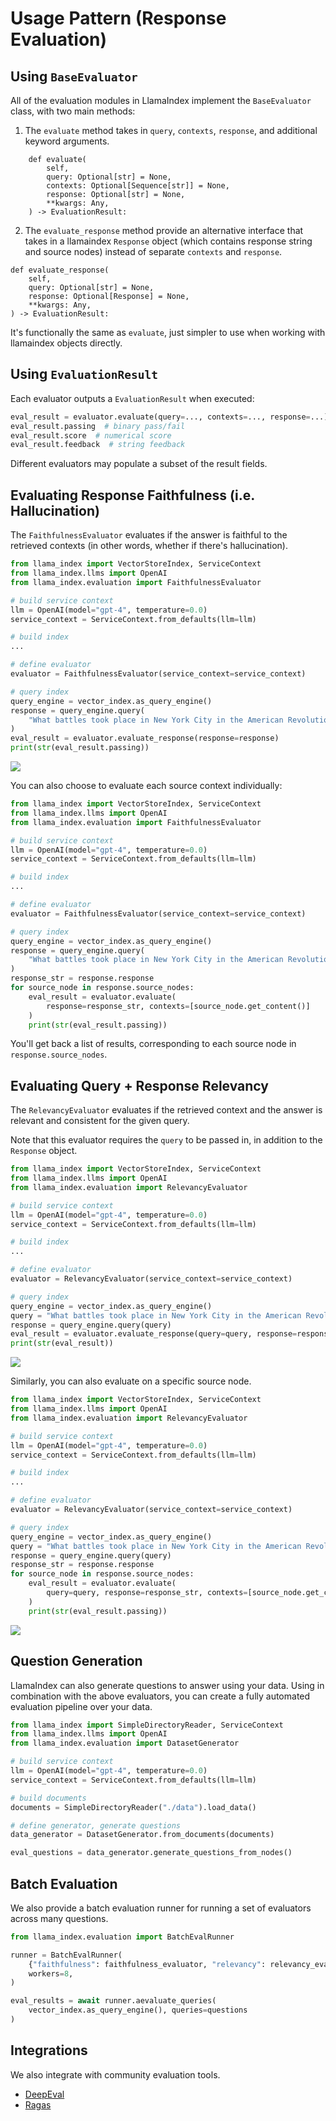 # Usage Pattern (Response Evaluation)

## Using `BaseEvaluator`

All of the evaluation modules in LlamaIndex implement the `BaseEvaluator` class, with two main methods:

1. The `evaluate` method takes in `query`, `contexts`, `response`, and additional keyword arguments.

```
    def evaluate(
        self,
        query: Optional[str] = None,
        contexts: Optional[Sequence[str]] = None,
        response: Optional[str] = None,
        **kwargs: Any,
    ) -> EvaluationResult:
```

2. The `evaluate_response` method provide an alternative interface that takes in a llamaindex `Response` object (which contains response string and source nodes) instead of separate `contexts` and `response`.

```
def evaluate_response(
    self,
    query: Optional[str] = None,
    response: Optional[Response] = None,
    **kwargs: Any,
) -> EvaluationResult:
```

It's functionally the same as `evaluate`, just simpler to use when working with llamaindex objects directly.

## Using `EvaluationResult`

Each evaluator outputs a `EvaluationResult` when executed:

```python
eval_result = evaluator.evaluate(query=..., contexts=..., response=...)
eval_result.passing  # binary pass/fail
eval_result.score  # numerical score
eval_result.feedback  # string feedback
```

Different evaluators may populate a subset of the result fields.

## Evaluating Response Faithfulness (i.e. Hallucination)

The `FaithfulnessEvaluator` evaluates if the answer is faithful to the retrieved contexts (in other words, whether if there's hallucination).

```python
from llama_index import VectorStoreIndex, ServiceContext
from llama_index.llms import OpenAI
from llama_index.evaluation import FaithfulnessEvaluator

# build service context
llm = OpenAI(model="gpt-4", temperature=0.0)
service_context = ServiceContext.from_defaults(llm=llm)

# build index
...

# define evaluator
evaluator = FaithfulnessEvaluator(service_context=service_context)

# query index
query_engine = vector_index.as_query_engine()
response = query_engine.query(
    "What battles took place in New York City in the American Revolution?"
)
eval_result = evaluator.evaluate_response(response=response)
print(str(eval_result.passing))
```

![](/_static/evaluation/eval_response_context.png)

You can also choose to evaluate each source context individually:

```python
from llama_index import VectorStoreIndex, ServiceContext
from llama_index.llms import OpenAI
from llama_index.evaluation import FaithfulnessEvaluator

# build service context
llm = OpenAI(model="gpt-4", temperature=0.0)
service_context = ServiceContext.from_defaults(llm=llm)

# build index
...

# define evaluator
evaluator = FaithfulnessEvaluator(service_context=service_context)

# query index
query_engine = vector_index.as_query_engine()
response = query_engine.query(
    "What battles took place in New York City in the American Revolution?"
)
response_str = response.response
for source_node in response.source_nodes:
    eval_result = evaluator.evaluate(
        response=response_str, contexts=[source_node.get_content()]
    )
    print(str(eval_result.passing))
```

You'll get back a list of results, corresponding to each source node in `response.source_nodes`.

## Evaluating Query + Response Relevancy

The `RelevancyEvaluator` evaluates if the retrieved context and the answer is relevant and consistent for the given query.

Note that this evaluator requires the `query` to be passed in, in addition to the `Response` object.

```python
from llama_index import VectorStoreIndex, ServiceContext
from llama_index.llms import OpenAI
from llama_index.evaluation import RelevancyEvaluator

# build service context
llm = OpenAI(model="gpt-4", temperature=0.0)
service_context = ServiceContext.from_defaults(llm=llm)

# build index
...

# define evaluator
evaluator = RelevancyEvaluator(service_context=service_context)

# query index
query_engine = vector_index.as_query_engine()
query = "What battles took place in New York City in the American Revolution?"
response = query_engine.query(query)
eval_result = evaluator.evaluate_response(query=query, response=response)
print(str(eval_result))
```

![](/_static/evaluation/eval_query_response_context.png)

Similarly, you can also evaluate on a specific source node.

```python
from llama_index import VectorStoreIndex, ServiceContext
from llama_index.llms import OpenAI
from llama_index.evaluation import RelevancyEvaluator

# build service context
llm = OpenAI(model="gpt-4", temperature=0.0)
service_context = ServiceContext.from_defaults(llm=llm)

# build index
...

# define evaluator
evaluator = RelevancyEvaluator(service_context=service_context)

# query index
query_engine = vector_index.as_query_engine()
query = "What battles took place in New York City in the American Revolution?"
response = query_engine.query(query)
response_str = response.response
for source_node in response.source_nodes:
    eval_result = evaluator.evaluate(
        query=query, response=response_str, contexts=[source_node.get_content()]
    )
    print(str(eval_result.passing))
```

![](/_static/evaluation/eval_query_sources.png)

## Question Generation

LlamaIndex can also generate questions to answer using your data. Using in combination with the above evaluators, you can create a fully automated evaluation pipeline over your data.

```python
from llama_index import SimpleDirectoryReader, ServiceContext
from llama_index.llms import OpenAI
from llama_index.evaluation import DatasetGenerator

# build service context
llm = OpenAI(model="gpt-4", temperature=0.0)
service_context = ServiceContext.from_defaults(llm=llm)

# build documents
documents = SimpleDirectoryReader("./data").load_data()

# define generator, generate questions
data_generator = DatasetGenerator.from_documents(documents)

eval_questions = data_generator.generate_questions_from_nodes()
```

## Batch Evaluation

We also provide a batch evaluation runner for running a set of evaluators across many questions.

```python
from llama_index.evaluation import BatchEvalRunner

runner = BatchEvalRunner(
    {"faithfulness": faithfulness_evaluator, "relevancy": relevancy_evaluator},
    workers=8,
)

eval_results = await runner.aevaluate_queries(
    vector_index.as_query_engine(), queries=questions
)
```

## Integrations

We also integrate with community evaluation tools.

- [DeepEval](../../../community/integrations/deepeval.md)
- [Ragas](https://github.com/explodinggradients/ragas/blob/main/docs/howtos/integrations/llamaindex.ipynb)
